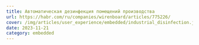 ```yaml
---
title: Автоматическая дезинфекция помещений производства
url: https://habr.com/ru/companies/wirenboard/articles/775226/
cover: /img/articles/user_experience/embedded/industrial_disinfection.jpg
date: 2023-11-21
category: embedded
---
```

